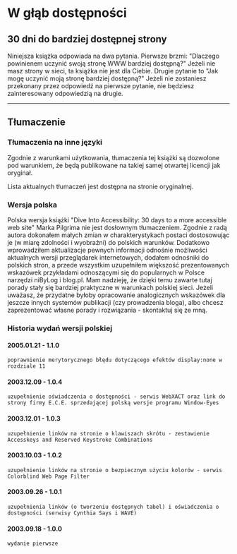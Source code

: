 # W głąb dostępności
30 dni do bardziej dostępnej strony
---
Niniejsza książka odpowiada na dwa pytania. Pierwsze brzmi: "Dlaczego powinienem uczynić swoją stronę WWW bardziej dostępną?" Jeżeli nie masz strony w sieci, ta książka nie jest dla Ciebie. Drugie pytanie to "Jak mogę uczynić moją stronę bardziej dostępną?" Jeżeli nie zostaniesz przekonany przez odpowiedź na pierwsze pytanie, nie będziesz zainteresowany odpowiedzią na drugie.

---
## Tłumaczenie

### Tłumaczenia na inne języki

Zgodnie z warunkami użytkowania, tłumaczenia tej książki są dozwolone pod warunkiem, że będą publikowane na takiej samej otwartej licencji jak oryginał.

Lista aktualnych tłumaczeń jest dostępna na stronie oryginalnej.

### Wersja polska

Polska wersja książki "Dive Into Accessibility: 30 days to a more accessible web site" Marka Pilgrima nie jest dosłownym tłumaczeniem. Zgodnie z radą autora dokonałem małych zmian w charakterystykach postaci dostosowując je (w miarę zdolności i wyobraźni) do polskich warunków. Dodatkowo wprowadziłem aktualizacje pewnych informacji odnośnie możliwości aktualnych wersji przeglądarek internetowych, dodałem odnośniki do polskich stron, a przede wszystkim uzupełniłem większość prezentowanych wskazówek przykładami odnoszącymi się do popularnych w Polsce narzędzi niByLog i blog.pl. Mam nadzieję, że dzięki temu zawarte tutaj porady stały się bardziej praktyczne w warunkach polskiej sieci. Jeżeli uważasz, że przydatne byłoby opracowanie analogicznych wskazówek dla jeszcze innych systemów publikacji (czy prowadzenia bloga), albo chcesz zaprezentować własne porady i rozwiązania - skontaktuj się ze mną.

### Historia wydań wersji polskiej

#### 2005.01.21 - 1.1.0
    poprawnienie merytorycznego błędu dotyczącego efektów display:none w rozdziale 11
#### 2003.12.09 - 1.0.4
    uzupełnienie oświadczenia o dostępności - serwis WebXACT oraz link do strony firmy E.C.E. sprzedającej polską wersje programu Window-Eyes
#### 2003.12.01 - 1.0.3
    uzupełnienie linków na stronie o klawiszach skrótu - zestawienie Accesskeys and Reserved Keystroke Combinations
#### 2003.10.03 - 1.0.2
    uzupełnienie linków na stronie o bezpiecznym użyciu kolorów - serwis Colorblind Web Page Filter
#### 2003.09.26 - 1.0.1
    uzupełnienia linków (o tworzeniu dostępnych tabel) i oświadczenia o dostępności (serwisy Cynthia Says i WAVE)
#### 2003.09.18 - 1.0.0
    wydanie pierwsze 
